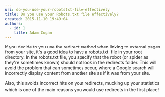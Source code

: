```yaml
---
uri: do-you-use-your-robotstxt-file-effectively
title: Do you use your Robots.txt file effectively?
created: 2015-11-10 19:49:04
authors:
  - id: 1
    title: Adam Cogan
---
```





<span class='intro'> <p>​If you decide to you use the redirect ​method when linking to external pages from your site, it's a good idea to have a&#160;<a href="http&#58;//www.robotstxt.org/">robots.txt</a>&#160; file in your root directory. In the robots.txt file, you specify that the robot (or spider as they're sometimes known) should not look in the redirects folder. This will avoid the problem that can sometimes occur, where a Google search will ​incorrectly display content from another site as if it was from your site.&#160;</p> </span>

<p>​​<span style="line-height&#58;20.8px;">Also, this avoids incorrect hits on your redirects, mucking up your statistics which is one of the main reasons you would use redirects in the first place!​​​​​</span></p>


